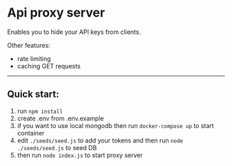 # Api proxy server

Enables you to hide your API keys from clients.

Other features:
- rate limiting
- caching GET requests

-----------

## Quick start:

1. run ```npm install```
2. create .env from .env.example
3. if you want to use local mongodb then run ```docker-compose up``` to start container
4. edit `./seeds/seed.js` to add your tokens and then run ```node ./seeds/seed.js``` to seed DB
5. then run ```node index.js``` to start proxy server
